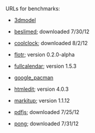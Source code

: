 URLs for benchmarks:

* [3dmodel](http://www.chromeexperiments.com/detail/javascript-3d-model-viewer/)

* [beslimed](http://www.markus-inger.de/test/game.php); downloaded 7/30/12

* [coolclock](http://randomibis.com/coolclock/demos/demo2.html); downloaded 8/2/12

* [flotr](http://code.google.com/p/flotr/); version 0.2.0-alpha

* [fullcalendar](http://arshaw.com/fullcalendar/); version 1.5.3

* [google_pacman](https://github.com/macek/google_pacman)

* [htmledit](http://remiya.com); version 4.0.3

* [markitup](http://markitup.jaysalvat.com/home/); version 1.1.12

* [pdfjs](https://github.com/mozilla/pdf.js); downloaded 7/25/12 

* [pong](http://stewd.io/pong/); downloaded 7/31/12